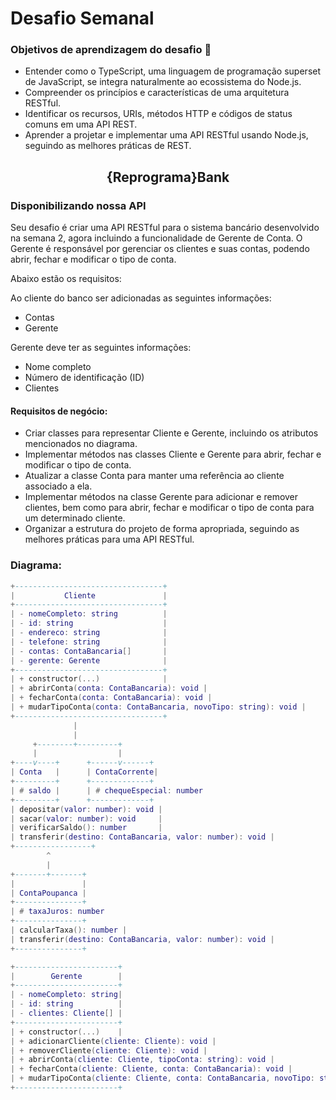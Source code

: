 # Desafio Semanal

### Objetivos de aprendizagem do desafio 🎯

- Entender como o TypeScript, uma linguagem de programação superset de JavaScript, se integra naturalmente ao ecossistema do Node.js.
- Compreender os princípios e características de uma arquitetura RESTful.
- Identificar os recursos, URIs, métodos HTTP e códigos de status comuns em uma API REST.
- Aprender a projetar e implementar uma API RESTful usando Node.js, seguindo as melhores práticas de REST.


<h2 align=center> {Reprograma}Bank </h2>
<h3>Disponibilizando nossa API</h3>

Seu desafio é criar uma API RESTful para o sistema bancário desenvolvido na semana 2, agora incluindo a funcionalidade de Gerente de Conta. O Gerente é responsável por gerenciar os clientes e suas contas, podendo abrir, fechar e modificar o tipo de conta.

Abaixo estão os requisitos:

Ao cliente do banco ser adicionadas as seguintes informações:

- Contas
- Gerente

Gerente deve ter as seguintes informações:

- Nome completo
- Número de identificação (ID)
- Clientes

#### Requisitos de negócio:

- Criar classes para representar Cliente e Gerente, incluindo os atributos mencionados no diagrama.
- Implementar métodos nas classes Cliente e Gerente para abrir, fechar e modificar o tipo de conta.
- Atualizar a classe Conta para manter uma referência ao cliente associado a ela.
- Implementar métodos na classe Gerente para adicionar e remover clientes, bem como para abrir, fechar e modificar o tipo de conta para um determinado cliente.
- Organizar a estrutura do projeto de forma apropriada, seguindo as melhores práticas para uma API RESTful.

### Diagrama:

```lua
+---------------------------------+
|           Cliente               |
+---------------------------------+
| - nomeCompleto: string          |
| - id: string                    |
| - endereco: string              |
| - telefone: string              |
| - contas: ContaBancaria[]       |
| - gerente: Gerente              |
+---------------------------------+
| + constructor(...)              |
| + abrirConta(conta: ContaBancaria): void |
| + fecharConta(conta: ContaBancaria): void |
| + mudarTipoConta(conta: ContaBancaria, novoTipo: string): void |
+---------------------------------+
              |
              |
     +--------+---------+
     |                  |
+----v----+      +------v------+
| Conta   |      | ContaCorrente|
+---------+      +-------------+
| # saldo |      | # chequeEspecial: number
+---------+      +-------------+
| depositar(valor: number): void |
| sacar(valor: number): void     |
| verificarSaldo(): number       |
| transferir(destino: ContaBancaria, valor: number): void |
+-----------------+
        ^
        |
+-------+-------+
|               |
| ContaPoupanca |
+---------------+
| # taxaJuros: number
+---------------+
| calcularTaxa(): number |
| transferir(destino: ContaBancaria, valor: number): void |
+---------------+

+-----------------------+
|        Gerente        |
+-----------------------+
| - nomeCompleto: string|
| - id: string          |
| - clientes: Cliente[] |
+-----------------------+
| + constructor(...)    |
| + adicionarCliente(cliente: Cliente): void |
| + removerCliente(cliente: Cliente): void |
| + abrirConta(cliente: Cliente, tipoConta: string): void |
| + fecharConta(cliente: Cliente, conta: ContaBancaria): void |
| + mudarTipoConta(cliente: Cliente, conta: ContaBancaria, novoTipo: string): void |
+-----------------------+

```
